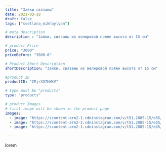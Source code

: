 ```yaml
---
title: "Зайки связаны"
date: 2021-03-18
draft: false
tags: ["svetlana_mikhaylyan"]

# meta description
description : "Зайки, связаны из велюровой пряжи высота от 15 см"

# product Price
price: "3000"
priceBefore: "3600.0"

# Product Short Description
shortDescription: "Зайки, связаны из велюровой пряжи высота от 15 см"

#product ID
productID: "CMjrXO7hWKV"

# type must be "products"
type: "products"

# product Images
# first image will be shown in the product page
images:
  - image: "https://scontent-arn2-1.cdninstagram.com/v/t51.2885-15/e35/161399687_2882698865304453_2953001060625741278_n.jpg?se=7&tp=1&_nc_ht=scontent-arn2-1.cdninstagram.com&_nc_cat=109&_nc_ohc=HGTCxTf5jWcAX9Kug9W&ccb=7-4&oh=cebc036fe79b4655b0de849eb2d29801&oe=6084806C&ig_cache_key=MjUzMjA1ODEyNTc1MDkxMjg2NA%3D%3D.2-ccb7-4"
  - image: "https://scontent-arn2-2.cdninstagram.com/v/t51.2885-15/e35/161255966_432462141173448_3087184228217107135_n.jpg?se=7&tp=1&_nc_ht=scontent-arn2-2.cdninstagram.com&_nc_cat=100&_nc_ohc=OzmaM3xwcwQAX9Gz-6H&ccb=7-4&oh=47e11dd7306280652832cab3abc0b6e3&oe=6083D780&ig_cache_key=MjUzMjA1ODEyNTc0MjYxMDg0NQ%3D%3D.2-ccb7-4"
  - image: "https://scontent-arn2-1.cdninstagram.com/v/t51.2885-15/e35/161025092_1147568892355134_3543388457578040804_n.jpg?se=7&tp=1&_nc_ht=scontent-arn2-1.cdninstagram.com&_nc_cat=106&_nc_ohc=G7cEWUVwQkEAX_eCwmS&ccb=7-4&oh=87e5227902eca0fed08ead0ff1f0f9dc&oe=6081C0BF&ig_cache_key=MjUzMjA1ODEyNTcyNTgzNzU2Mg%3D%3D.2-ccb7-4"

---
```

lorem
